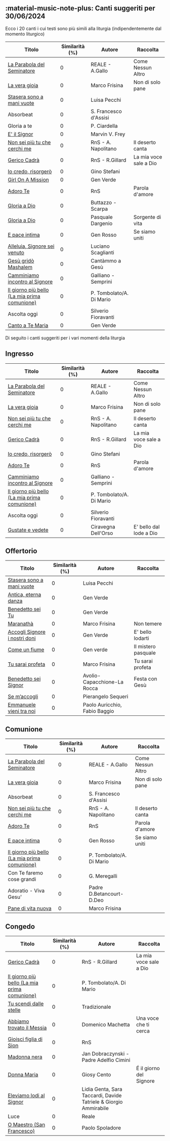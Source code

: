 ## :material-music-note-plus: Canti suggeriti per 30/06/2024

Ecco i 20 canti i cui testi sono più simili alla liturgia (indipendentemente dal momento liturgico)

| Titolo | Similarità (%) | Autore | Raccolta |
| --- | --- | --- | --- |
| [La Parabola del Seminatore](https://www.youtube.com/watch?v=1KY9eM9eAJs) | 0 | REALE - A.Gallo | Come Nessun Altro |
| [La vera gioia](https://www.youtube.com/watch?v=034LnZ8eMuk) | 0 | Marco Frisina | Non di solo pane |
| [Stasera sono a mani vuote](https://www.youtube.com/watch?v=brFD8U0FpG0) | 0 | Luisa Pecchi |  |
| Absorbeat | 0 | S. Francesco d'Assisi |  |
| Gloria a te | 0 | P. Ciardella |  |
| [E' il Signor](https://www.youtube.com/watch?v=9apH9bF8NYk) | 0 | Marvin V. Frey |  |
| [Non sei più tu che cerchi me](https://www.youtube.com/watch?v=F4C_jtS-nII) | 0 | RnS - A. Napolitano | Il deserto canta |
| [Gerico Cadrà](https://www.youtube.com/watch?v=AF1BN5U3IaA) | 0 | RnS - R.Gillard | La mia voce sale a Dio |
| [Io credo, risorgerò](https://www.youtube.com/watch?v=X9clLTZHcvQ) | 0 | Gino Stefani |  |
| [Girl On A Mission](https://www.youtube.com/watch?v=7hsza1S_lrA) | 0 | Gen Verde |  |
| [Adoro Te](https://www.youtube.com/watch?v=v4X-5W5gBlw) | 0 | RnS | Parola d'amore |
| [Gloria a Dio](https://www.youtube.com/watch?v=JhYa72Mlu4c) | 0 | Buttazzo - Scarpa |  |
| [Gloria a Dio](https://www.youtube.com/watch?v=BdXTowIQmgg) | 0 | Pasquale Dargenio | Sorgente di vita |
| [E pace intima](https://www.youtube.com/watch?v=C4H6iupfg3o) | 0 | Gen Rosso | Se siamo uniti |
| [Alleluia, Signore sei venuto](https://www.youtube.com/watch?v=1d80_1YlrtE) | 0 | Luciano Scaglianti |  |
| [Gesù gridò Mashalem](https://www.youtube.com/watch?v=LqEzXYahFD8) | 0 | Cantàmmo a Gesù |  |
| [Camminiamo incontro al Signore](https://www.youtube.com/watch?v=-VSZAKeNjtE) | 0 | Galliano - Semprini |  |
| [Il giorno più bello (La mia prima comunione)](https://www.youtube.com/watch?v=CfbUFlZAubo) | 0 | P. Tombolato/A. Di Mario |  |
| Ascolta oggi  | 0 | Silverio Fioravanti |  |
| [Canto a Te Maria](https://www.youtube.com/watch?v=LBmVA-ClneU) | 0 | Gen Verde |  |

Di seguito i canti suggeriti per i vari momenti della liturgia

## Ingresso

| Titolo | Similarità (%) | Autore | Raccolta |
| --- | --- | --- | --- |
| [La Parabola del Seminatore](https://www.youtube.com/watch?v=1KY9eM9eAJs) | 0 | REALE - A.Gallo | Come Nessun Altro |
| [La vera gioia](https://www.youtube.com/watch?v=034LnZ8eMuk) | 0 | Marco Frisina | Non di solo pane |
| [Non sei più tu che cerchi me](https://www.youtube.com/watch?v=F4C_jtS-nII) | 0 | RnS - A. Napolitano | Il deserto canta |
| [Gerico Cadrà](https://www.youtube.com/watch?v=AF1BN5U3IaA) | 0 | RnS - R.Gillard | La mia voce sale a Dio |
| [Io credo, risorgerò](https://www.youtube.com/watch?v=X9clLTZHcvQ) | 0 | Gino Stefani |  |
| [Adoro Te](https://www.youtube.com/watch?v=v4X-5W5gBlw) | 0 | RnS | Parola d'amore |
| [Camminiamo incontro al Signore](https://www.youtube.com/watch?v=-VSZAKeNjtE) | 0 | Galliano - Semprini |  |
| [Il giorno più bello (La mia prima comunione)](https://www.youtube.com/watch?v=CfbUFlZAubo) | 0 | P. Tombolato/A. Di Mario |  |
| Ascolta oggi  | 0 | Silverio Fioravanti |  |
| [Gustate e vedete](https://www.youtube.com/watch?v=_fZhyRhYceA) | 0 | Ciravegna Dell'Orso | E' bello dal lode a Dio |

## Offertorio

| Titolo | Similarità (%) | Autore | Raccolta |
| --- | --- | --- | --- |
| [Stasera sono a mani vuote](https://www.youtube.com/watch?v=brFD8U0FpG0) | 0 | Luisa Pecchi |  |
| [Antica, eterna danza](https://www.youtube.com/watch?v=kGXy6SBVEVg) | 0 | Gen Verde |  |
| [Benedetto sei Tu](https://www.youtube.com/watch?v=IyXjms-qnHg) | 0 | Gen Verde |  |
| [Maranathà](https://www.youtube.com/watch?v=JgxlheZtsxY) | 0 | Marco Frisina | Non temere |
| [Accogli Signore i nostri doni](https://www.youtube.com/watch?v=t6NSTY-x1D4) | 0 | Gen Verde | E' bello lodarti |
| [Come un fiume](https://www.youtube.com/watch?v=9TfeVD-sTiA) | 0 | Gen verde | Il mistero pasquale |
| [Tu sarai profeta](https://www.youtube.com/watch?v=3RlXWfB_ALI) | 0 | Marco Frisina | Tu sarai profeta |
| [Benedetto sei Signor ](https://www.youtube.com/watch?v=9NNWFFMZyW0) | 0 | Avolio-Capacchione-La Rocca | Festa con Gesù |
| [Se m’accogli](https://www.youtube.com/watch?v=YkAIWOfJiJM) | 0 | Pierangelo Sequeri |  |
| [Emmanuele vieni tra noi](https://www.youtube.com/watch?v=R1ZL_bYmSCg) | 0 | Paolo Auricchio, Fabio Baggio |  |

## Comunione

| Titolo | Similarità (%) | Autore | Raccolta |
| --- | --- | --- | --- |
| [La Parabola del Seminatore](https://www.youtube.com/watch?v=1KY9eM9eAJs) | 0 | REALE - A.Gallo | Come Nessun Altro |
| [La vera gioia](https://www.youtube.com/watch?v=034LnZ8eMuk) | 0 | Marco Frisina | Non di solo pane |
| Absorbeat | 0 | S. Francesco d'Assisi |  |
| [Non sei più tu che cerchi me](https://www.youtube.com/watch?v=F4C_jtS-nII) | 0 | RnS - A. Napolitano | Il deserto canta |
| [Adoro Te](https://www.youtube.com/watch?v=v4X-5W5gBlw) | 0 | RnS | Parola d'amore |
| [E pace intima](https://www.youtube.com/watch?v=C4H6iupfg3o) | 0 | Gen Rosso | Se siamo uniti |
| [Il giorno più bello (La mia prima comunione)](https://www.youtube.com/watch?v=CfbUFlZAubo) | 0 | P. Tombolato/A. Di Mario |  |
| Con Te faremo cose grandi | 0 | G. Meregalli |  |
| Adoratio - Viva Gesu' | 0 | Padre D.Betancourt-D.Deo |  |
| [Pane di vita nuova](https://www.youtube.com/watch?v=2TjvpY5dqTU) | 0 | Marco Frisina |  |

## Congedo

| Titolo | Similarità (%) | Autore | Raccolta |
| --- | --- | --- | --- |
| [Gerico Cadrà](https://www.youtube.com/watch?v=AF1BN5U3IaA) | 0 | RnS - R.Gillard | La mia voce sale a Dio |
| [Il giorno più bello (La mia prima comunione)](https://www.youtube.com/watch?v=CfbUFlZAubo) | 0 | P. Tombolato/A. Di Mario |  |
| [Tu scendi dalle stelle](https://www.youtube.com/watch?v=THoF5snnSvE) | 0 | Tradizionale |  |
| [Abbiamo trovato il Messia](https://www.youtube.com/watch?v=qyYnqsZEJvk) | 0 | Domenico Machetta | Una voce che ti cerca |
| [Gioisci figlia di Sion](https://www.youtube.com/watch?v=jbtR7ylZqI0) | 0 | RnS |  |
| [Madonna nera](https://www.youtube.com/watch?v=JfB9XLu2mtg) | 0 | Jan Dobraczynski - Padre Adelfio Cimini |  |
| [Donna Maria](https://www.youtube.com/watch?v=mvOQuhXJZvU) | 0 | Giosy Cento | É il giorno del Signore |
| [Eleviamo lodi al Signor](https://www.youtube.com/watch?v=6BdNPKimvhc) | 0 | Lidia Genta, Sara Taccardi, Davide Tatriele & Giorgio Ammirabile |  |
| Luce | 0 | Reale |  |
| [O Maestro (San Francesco)](https://www.youtube.com/watch?v=Z3wyBIaolpg) | 0 | Paolo Spoladore |  |

